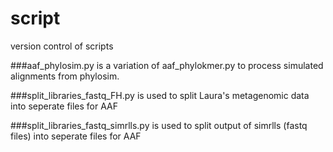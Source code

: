 script
======

version control of scripts

###aaf_phylosim.py 
is a variation of aaf_phylokmer.py to process simulated alignments from phylosim.

###split_libraries_fastq_FH.py
is used to split Laura's metagenomic data into seperate files for AAF

###split_libraries_fastq_simrlls.py
is used to split output of simrlls (fastq files) into seperate files for AAF